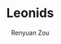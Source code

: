 ---
title: "Leonids"
github: https://github.com/renyuanz/leonids
demo: http://renyuanz.github.io/leonids
author: Renyuan Zou
draft: true
ssg:
  - Jekyll
cms:
  - No Cms
---